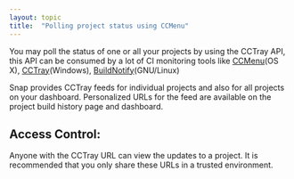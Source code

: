 ```yaml
---
layout: topic
title:  "Polling project status using CCMenu"
---
```


You may poll the status of one or all your projects by using the CCTray API, this API can be consumed by a lot of CI monitoring tools like [CCMenu](http://ccmenu.sourceforge.net)(OS X), [CCTray](http://ccnet.sourceforge.net/CCNET/CCTray.html)(Windows), [BuildNotify](https://bitbucket.org/Anay/buildnotify/wiki/Home)(GNU/Linux)


Snap provides CCTray feeds for individual projects and also for all projects on your dashboard. Personalized URLs for the feed are available on the project build history page and dashboard.

## Access Control:

Anyone with the CCTray URL can view the updates to a project. It is recommended that you only share these URLs in a trusted environment.
